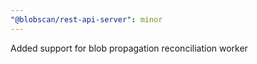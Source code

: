 ```yaml
---
"@blobscan/rest-api-server": minor
---
```


Added support for blob propagation reconciliation worker
